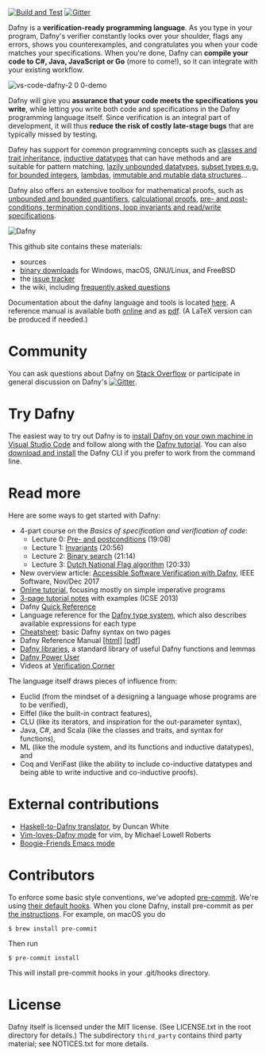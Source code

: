 [![Build and Test](https://github.com/dafny-lang/dafny/workflows/Build%20and%20Test/badge.svg)](https://github.com/dafny-lang/dafny/actions?query=workflow%3A%22Build+and+Test%22) [![Gitter](https://badges.gitter.im/dafny-lang/community.svg)](https://gitter.im/dafny-lang/community?utm_source=badge&utm_medium=badge&utm_campaign=pr-badge)

Dafny is a **verification-ready programming language**. As you type in your program, Dafny's verifier constantly looks over your shoulder, flags any errors, shows you counterexamples, and congratulates you when your code matches your specifications. When you're done, Dafny can **compile your code to C#, Java, JavaScript or Go** (more to come!), so it can integrate with your existing workflow.

![vs-code-dafny-2 0 0-demo](https://user-images.githubusercontent.com/3601079/140799975-f3ac0925-10d9-4c14-b1a9-cd449854c6ae.gif)

Dafny will give you **assurance that your code meets the specifications you write**, while letting you write both code and specifications in the Dafny programming language itself. Since verification is an integral part of development, it will thus **reduce the risk of costly late-stage bugs** that are typically missed by testing.

Dafny has support for common programming concepts such as [classes and trait inheritance](https://dafny-lang.github.io/dafny/DafnyRef/DafnyRef#sec-class-types), [inductive datatypes](https://dafny-lang.github.io/dafny/DafnyRef/DafnyRef#181-inductive-datatypes) that can have methods and are suitable for pattern matching, [lazily unbounded datatypes](https://dafny-lang.github.io/dafny/DafnyRef/DafnyRef#182-co-inductive-datatypes), [subset types e.g. for bounded integers](https://dafny-lang.github.io/dafny/DafnyRef/DafnyRef#sec-subset-types), [lambdas](https://dafny-lang.github.io/dafny/DafnyRef/DafnyRef#sec-lambda-expressions), [immutable and mutable data structures](https://dafny-lang.github.io/dafny/DafnyRef/DafnyRef#sec-collection-types)...

Dafny also offers an extensive toolbox for mathematical proofs, such as [unbounded and bounded quantifiers](https://dafny-lang.github.io/dafny/DafnyRef/DafnyRef#sec-forall-statement), [calculational proofs](https://dafny-lang.github.io/dafny/DafnyRef/DafnyRef#1923-calc-statement), [pre- and post-conditions, termination conditions, loop invariants and read/write specifications](https://dafny-lang.github.io/dafny/DafnyRef/DafnyRef#51-specification-clauses).

![Dafny](dafny-banner.png)

This github site contains these materials:

* sources
* [binary downloads](https://github.com/dafny-lang/dafny/releases) for Windows, macOS, GNU/Linux, and FreeBSD
* the [issue tracker](https://github.com/dafny-lang/dafny/issues)
* the wiki, including [frequently asked questions](https://github.com/dafny-lang/dafny/wiki/FAQ)

Documentation about the dafny language and tools is located
[here](https://dafny-lang.github.io/dafny).
A reference manual is available both [online](https://dafny-lang.github.io/dafny/DafnyRef/DafnyRef) and as [pdf](https://github.com/dafny-lang/dafny/blob/master/docs/DafnyRef/out/DafnyRef.pdf). (A LaTeX version can be produced if needed.)

# Community

You can ask questions about Dafny on [Stack Overflow](https://stackoverflow.com/questions/tagged/dafny) or participate in general discussion on Dafny's [![Gitter](https://badges.gitter.im/dafny-lang/community.svg)](https://gitter.im/dafny-lang/community?utm_source=badge&utm_medium=badge&utm_campaign=pr-badge).

# Try Dafny

The easiest way to try out Dafny is to [install Dafny on your own machine in Visual Studio Code](https://github.com/dafny-lang/dafny/wiki/INSTALL#visual-studio-code)
and follow along with the [Dafny tutorial](https://dafny-lang.github.io/dafny/OnlineTutorial/guide).
You can also [download and install](https://github.com/dafny-lang/dafny/wiki/INSTALL#install-the-binaries) the Dafny CLI if you prefer to work from the command line.

# Read more

Here are some ways to get started with Dafny:

* 4-part course on the _Basics of specification and verification of code_:
  - Lecture 0: [Pre- and postconditions](https://youtu.be/oLS_y842fMc) (19:08)
  - Lecture 1: [Invariants](https://youtu.be/J0FGb6PyO_k) (20:56)
  - Lecture 2: [Binary search](https://youtu.be/-_tx3lk7yn4) (21:14)
  - Lecture 3: [Dutch National Flag algorithm](https://youtu.be/dQC5m-GZYbk) (20:33)
* New overview article: [Accessible Software Verification with Dafny](https://www.computer.org/csdl/mags/so/2017/06/mso2017060094-abs.html), IEEE Software, Nov/Dec 2017
* [Online tutorial](https://dafny-lang.github.io/dafny/OnlineTutorial/guide), focusing mostly on simple imperative programs
* [3-page tutorial notes](http://leino.science/papers/krml233.pdf) with examples (ICSE 2013)
* Dafny [Quick Reference](https://dafny-lang.github.io/dafny/QuickReference)
* Language reference for the [Dafny type system](http://leino.science/papers/krml243.html), which also describes available expressions for each type
* [Cheatsheet](https://docs.google.com/document/d/1kz5_yqzhrEyXII96eCF1YoHZhnb_6dzv-K3u79bMMis/edit?pref=2&pli=1): basic Dafny syntax on two pages
* Dafny Reference Manual [[html](https://dafny-lang.github.io/dafny/DafnyRef/DafnyRef)] [[pdf](https://github.com/dafny-lang/dafny/blob/master/docs/DafnyRef/out/DafnyRef.pdf)]
* [Dafny libraries](https://github.com/dafny-lang/libraries), a standard library of useful Dafny functions and lemmas
* [Dafny Power User](http://leino.science/dafny-power-user)
* Videos at [Verification Corner](https://www.youtube.com/channel/UCP2eLEql4tROYmIYm5mA27A)

The language itself draws pieces of influence from:

* Euclid (from the mindset of a designing a language whose programs are to be verified),
* Eiffel (like the built-in contract features),
* CLU (like its iterators, and inspiration for the out-parameter syntax),
* Java, C#, and Scala (like the classes and traits, and syntax for functions),
* ML (like the module system, and its functions and inductive datatypes), and
* Coq and VeriFast (like the ability to include co-inductive datatypes and being able to write inductive and co-inductive proofs).

# External contributions

* [Haskell-to-Dafny translator](http://www.doc.ic.ac.uk/~dcw/h2d.cgi), by Duncan White
* [Vim-loves-Dafny mode](https://github.com/mlr-msft/vim-loves-dafny) for vim, by Michael Lowell Roberts
* [Boogie-Friends Emacs mode](https://github.com/boogie-org/boogie-friends)

# Contributors

To enforce some basic style conventions, we've adopted [pre-commit](https://pre-commit.com/).  We're
using [their default hooks](https://github.com/pre-commit/pre-commit-hooks).  When you clone
Dafny, install pre-commit as per [the instructions](https://pre-commit.com/#install).
For example, on macOS you do

    $ brew install pre-commit

Then run

    $ pre-commit install

This will install pre-commit hooks in your .git/hooks directory.

# License

Dafny itself is licensed under the MIT license. (See LICENSE.txt in the root directory for details.) The subdirectory `third_party` contains third party material; see NOTICES.txt for more details.
